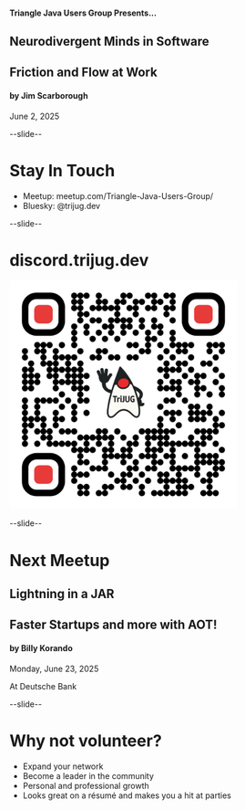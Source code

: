 #### Triangle Java Users Group Presents...
## Neurodivergent Minds in Software
## Friction and Flow at Work
#### by Jim Scarborough
June 2, 2025

--slide--

# Stay In Touch

* Meetup: meetup.com/Triangle-Java-Users-Group/
* Bluesky: @trijug.dev

--slide--

# discord.trijug.dev

<img src="images/qr/qr-discord.png" height="400" width="400" style="border:none; box-shadow:none; background:white;"/>


--slide--

# Next Meetup

## Lightning in a JAR
## Faster Startups and more with AOT!
#### by Billy Korando

Monday, June 23, 2025

At Deutsche Bank

--slide--

# Why not volunteer?
* Expand your network
* Become a leader in the community
* Personal and professional growth
* Looks great on a résumé and makes you a hit at parties

